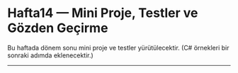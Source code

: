 # Hafta14 — Mini Proje, Testler ve Gözden Geçirme

Bu haftada dönem sonu mini proje ve testler yürütülecektir. (C# örnekleri bir sonraki adımda eklenecektir.)

---